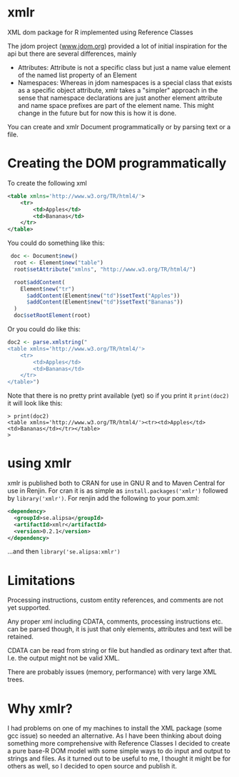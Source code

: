 # xmlr
XML dom package for R implemented using Reference Classes

The jdom project (www.jdom.org) provided a lot of initial inspiration for the api but there are several differences, mainly 
- Attributes: Attribute is not a specific class but just a name value element of the named list property of an Element
- Namespaces:
    Whereas in jdom namespaces is a special class that exists as a specific object attribute, xmlr takes a "simpler"
    approach in the sense that namespace declarations are just another element attribute and name space prefixes are part of the 
    element name. This might change in the future but for now this is how it is done.

You can create and xmlr Document programmatically or by parsing text or a file. 

# Creating the DOM programmatically
To create the following xml
```xml
<table xmlns='http://www.w3.org/TR/html4/'>
    <tr>
        <td>Apples</td>
        <td>Bananas</td>
    </tr>
</table>

```
You could do something like this:
```r
 doc <- Document$new()
  root <- Element$new("table")
  root$setAttribute("xmlns", "http://www.w3.org/TR/html4/")

  root$addContent(
    Element$new("tr")
      $addContent(Element$new("td")$setText("Apples"))
      $addContent(Element$new("td")$setText("Bananas"))
  )
  doc$setRootElement(root)
```
Or you could do like this:
```r
doc2 <- parse.xmlstring("
<table xmlns='http://www.w3.org/TR/html4/'>
    <tr>
        <td>Apples</td>
        <td>Bananas</td>
    </tr>
</table>")
```
Note that there is no pretty print available (yet) so if you print it `print(doc2)`
it will look like this:
```
> print(doc2)
<table xmlns='http://www.w3.org/TR/html4/'><tr><td>Apples</td><td>Bananas</td></tr></table>
> 
```

# using xmlr
xmlr is published both to CRAN for use in GNU R and to Maven Central for use in Renjin.
For cran it is as simple as `install.packages('xmlr')` followed by `library('xmlr')`.
For renjin add the following to your pom.xml:
```xml
<dependency>
  <groupId>se.alipsa</groupId>
  <artifactId>xmlr</artifactId>
  <version>0.2.1</version>
</dependency>
```
...and then `library('se.alipsa:xmlr')`

# Limitations
Processing instructions, custom entity references, and comments are not yet supported.

Any proper xml including CDATA, comments, processing instructions etc. can be parsed though, it is just that
only elements, attributes and text will be retained.

CDATA can be read from string or file but handled as ordinary text after that. I.e. the output might not be valid XML.

There are probably issues (memory, performance) with very large XML trees.

# Why xmlr?
I had problems on one of my machines to install the XML package (some gcc issue) so needed an alternative.
As I have been thinking about doing something more comprehensive with Reference Classes I decided to create
a pure base-R DOM model with some simple ways to do input and output to strings and files. As it turned out to
be useful to me, I thought it might be for others as well, so I decided to open source and publish it.




